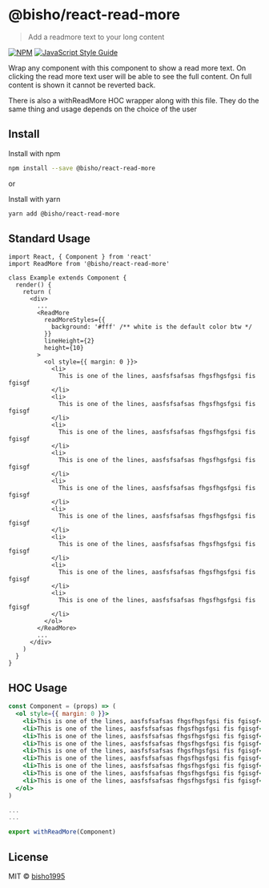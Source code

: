 # @bisho/react-read-more

> Add a readmore text to your long content

[![NPM](https://img.shields.io/npm/v/@bisho/react-read-more.svg)](https://www.npmjs.com/package/@bisho/react-read-more) [![JavaScript Style Guide](https://img.shields.io/badge/code_style-standard-brightgreen.svg)](https://standardjs.com)

Wrap any component with this component to show a read more text. On clicking the read more text user will be able to see the full content. On full content is shown it cannot be reverted back.

There is also a withReadMore HOC wrapper along with this file. They do the same thing and usage depends on the choice of the user

## Install

Install with npm

```bash
npm install --save @bisho/react-read-more
```

or

Install with yarn

```bash
yarn add @bisho/react-read-more
```

## Standard Usage

```tsx
import React, { Component } from 'react'
import ReadMore from '@bisho/react-read-more'

class Example extends Component {
  render() {
    return (
      <div>
        ...
        <ReadMore
          readMoreStyles={{
            background: '#fff' /** white is the default color btw */
          }}
          lineHeight={2}
          height={10}
        >
          <ol style={{ margin: 0 }}>
            <li>
              This is one of the lines, aasfsfsafsas fhgsfhgsfgsi fis fgisgf
            </li>
            <li>
              This is one of the lines, aasfsfsafsas fhgsfhgsfgsi fis fgisgf
            </li>
            <li>
              This is one of the lines, aasfsfsafsas fhgsfhgsfgsi fis fgisgf
            </li>
            <li>
              This is one of the lines, aasfsfsafsas fhgsfhgsfgsi fis fgisgf
            </li>
            <li>
              This is one of the lines, aasfsfsafsas fhgsfhgsfgsi fis fgisgf
            </li>
            <li>
              This is one of the lines, aasfsfsafsas fhgsfhgsfgsi fis fgisgf
            </li>
            <li>
              This is one of the lines, aasfsfsafsas fhgsfhgsfgsi fis fgisgf
            </li>
            <li>
              This is one of the lines, aasfsfsafsas fhgsfhgsfgsi fis fgisgf
            </li>
            <li>
              This is one of the lines, aasfsfsafsas fhgsfhgsfgsi fis fgisgf
            </li>
          </ol>
        </ReadMore>
        ...
      </div>
    )
  }
}
```

## HOC Usage

```jsx
const Component = (props) => (
  <ol style={{ margin: 0 }}>
    <li>This is one of the lines, aasfsfsafsas fhgsfhgsfgsi fis fgisgf</li>
    <li>This is one of the lines, aasfsfsafsas fhgsfhgsfgsi fis fgisgf</li>
    <li>This is one of the lines, aasfsfsafsas fhgsfhgsfgsi fis fgisgf</li>
    <li>This is one of the lines, aasfsfsafsas fhgsfhgsfgsi fis fgisgf</li>
    <li>This is one of the lines, aasfsfsafsas fhgsfhgsfgsi fis fgisgf</li>
    <li>This is one of the lines, aasfsfsafsas fhgsfhgsfgsi fis fgisgf</li>
    <li>This is one of the lines, aasfsfsafsas fhgsfhgsfgsi fis fgisgf</li>
    <li>This is one of the lines, aasfsfsafsas fhgsfhgsfgsi fis fgisgf</li>
    <li>This is one of the lines, aasfsfsafsas fhgsfhgsfgsi fis fgisgf</li>
  </ol>
)

...
...

export withReadMore(Component)
```

## License

MIT © [bisho1995](https://github.com/bisho1995)
